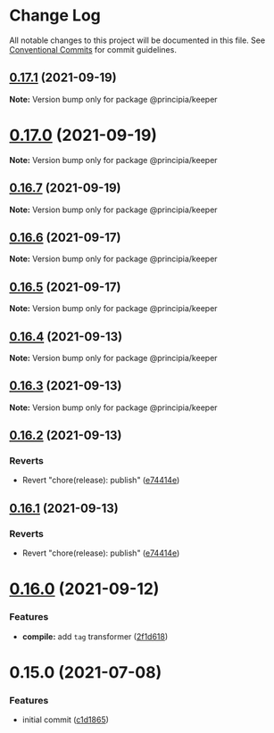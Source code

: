 # Change Log

All notable changes to this project will be documented in this file.
See [Conventional Commits](https://conventionalcommits.org) for commit guidelines.

## [0.17.1](https://github.com/0x706b/principia.ts/compare/@principia/keeper@0.17.0...@principia/keeper@0.17.1) (2021-09-19)

**Note:** Version bump only for package @principia/keeper





# [0.17.0](https://github.com/0x706b/principia.ts/compare/@principia/keeper@0.16.7...@principia/keeper@0.17.0) (2021-09-19)

**Note:** Version bump only for package @principia/keeper





## [0.16.7](https://github.com/0x706b/principia.ts/compare/@principia/keeper@0.16.6...@principia/keeper@0.16.7) (2021-09-19)

**Note:** Version bump only for package @principia/keeper





## [0.16.6](https://github.com/0x706b/principia.ts/compare/@principia/keeper@0.16.5...@principia/keeper@0.16.6) (2021-09-17)

**Note:** Version bump only for package @principia/keeper





## [0.16.5](https://github.com/0x706b/principia.ts/compare/@principia/keeper@0.16.4...@principia/keeper@0.16.5) (2021-09-17)

**Note:** Version bump only for package @principia/keeper





## [0.16.4](https://github.com/0x706b/principia.ts/compare/@principia/keeper@0.16.3...@principia/keeper@0.16.4) (2021-09-13)

**Note:** Version bump only for package @principia/keeper





## [0.16.3](https://github.com/0x706b/principia.ts/compare/@principia/keeper@0.16.2...@principia/keeper@0.16.3) (2021-09-13)

**Note:** Version bump only for package @principia/keeper





## [0.16.2](https://github.com/0x706b/principia.ts/compare/@principia/keeper@0.16.1...@principia/keeper@0.16.2) (2021-09-13)


### Reverts

* Revert "chore(release): publish" ([e74414e](https://github.com/0x706b/principia.ts/commit/e74414effa51392092770ecd542b55608dbb1201))





## [0.16.1](https://github.com/0x706b/principia.ts/compare/@principia/keeper@0.16.1...@principia/keeper@0.16.1) (2021-09-13)


### Reverts

* Revert "chore(release): publish" ([e74414e](https://github.com/0x706b/principia.ts/commit/e74414effa51392092770ecd542b55608dbb1201))





# [0.16.0](https://github.com/0x706b/principia.ts/compare/@principia/keeper@0.15.0...@principia/keeper@0.16.0) (2021-09-12)


### Features

* **compile:** add `tag` transformer ([2f1d618](https://github.com/0x706b/principia.ts/commit/2f1d6186a69804b169d7dc2eb96346d612fd3582))





# 0.15.0 (2021-07-08)


### Features

* initial commit ([c1d1865](https://github.com/0x706b/principia.ts/commit/c1d1865d93b8c7762c4cdfa912360f467c0bae02))
